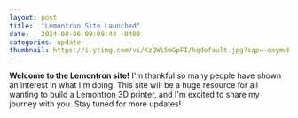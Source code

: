 ```yaml
---
layout: post
title:  "Lemontron Site Launched"
date:   2024-08-06 09:09:44 -0400
categories: update
thumbnail: https://i.ytimg.com/vi/KzQWi5mGpFI/hqdefault.jpg?sqp=-oaymwEcCNACELwBSFXyq4qpAw4IARUAAIhCGAFwAcABBg==&rs=AOn4CLDJbn47arlZRZHk9aT1MCzQp9vzhw
---
```


**Welcome to the Lemontron site!** I'm thankful so many people have shown an interest in what I'm doing. This site will be a huge resource for all wanting to build a Lemontron 3D printer, and I'm excited to share my journey with you. Stay tuned for more updates!